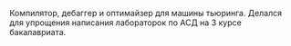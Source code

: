Компилятор, дебаггер и оптимайзер для машины тьюринга. 
Делался для упрощения написания лабораторок по АСД на 3 курсе бакалавриата.
